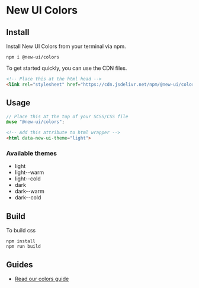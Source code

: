 # New UI Colors

## Install
Install New UI Colors from your terminal via npm.

```
npm i @new-ui/colors
```

To get started quickly, you can use the CDN files.
 
```html
<!-- Place this at the html head -->
<link rel="stylesheet" href="https://cdn.jsdelivr.net/npm/@new-ui/colors@<version>/dist/index.css">
```

## Usage

```scss
// Place this at the top of your SCSS/CSS file
@use "@new-ui/colors";
```

```html
<!-- Add this attribute to html wrapper -->
<html data-new-ui-theme="light">
```

### Available themes
- light
- light--warm
- light--cold
- dark
- dark--warm
- dark--cold

## Build

To build css

```
npm install
npm run build
```

## Guides
- [Read our colors guide](https://new-ui.com/docs/foundations/colors)
